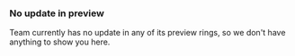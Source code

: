 ### No update in preview
Team currently has no update in any of its preview rings, so we don't have anything to show you here.
